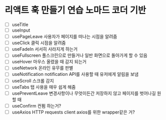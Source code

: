 # 리액트 훅 만들기 연습 노마드 코더 기반

- [ ] useTitle
- [ ] useInput
- [ ] usePageLeave 사용자가 페이지를 떠나는 시점을 알려줌
- [ ] useClick 클릭 시점을 알려줌
- [ ] useFadeIn 서서히 사라지게 하는거
- [ ] useFullscreen 풀스크린으로 만들거나 일반 화면으로 돌아가게 할 수 있음
- [ ] useHover 마우스 올렸을 때 감지 되는거
- [ ] useNetwork 온라인 유무를 판별
- [ ] useNotification notification API를 사용할 때 유저에게 알림을 보냄
- [ ] useScroll 스크롤 감지
- [ ] useTabs 탭 사용을 매우 쉽게 해줌
- [ ] usePreventLeave 변경사항이나 무엇이든간 저장하지 않고 페이지를 벗어나길 원할 때
- [ ] useConfirm 컨펌 하는거?
- [ ] useAxios HTTP requests client axios를 위한 wrapper같은 거?